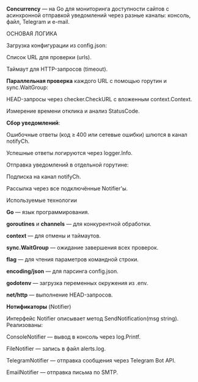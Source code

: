 
**Concurrency** — на Go для мониторинга доступности сайтов с асинхронной отправкой уведомлений через разные каналы: консоль, файл, Telegram и e-mail.

ОСНОВАЯ ЛОГИКА

Загрузка конфигурации из config.json:

Список URL для проверки (urls).

Таймаут для HTTP-запросов (timeout).

**Параллельная проверка** каждого URL с помощью горутин и sync.WaitGroup:

HEAD-запросы через checker.CheckURL с вложенным context.Context.

Измерение времени отклика и анализ StatusCode.

**Сбор уведомлений**:

Ошибочные ответы (код ≥ 400 или сетевые ошибки) шлются в канал notifyCh.

Успешные ответы логируются через logger.Info.

Отправка уведомлений в отдельной горутине:

Подписка на канал notifyCh.

Рассылка через все подключённые Notifier'ы.

 Используемые технологии

**Go** — язык программирования.

**goroutines** и **channels** — для конкурентной обработки.

**context** — для отмены и таймаутов.

**sync.WaitGroup** — ожидание завершения всех проверок.

**flag** — для чтения параметров командной строки.

**encoding/json** — для парсинга config.json.

**godotenv** — загрузка переменных окружения из .env.

**net/http** — выполнение HEAD-запросов.

  **Нотификаторы** (Notifier)

Интерфейс Notifier описывает метод SendNotification(msg string). Реализованы:

ConsoleNotifier — вывод в консоль через log.Printf.

FileNotifier — запись в файл alerts.log.

TelegramNotifier — отправка сообщения через Telegram Bot API.

EmailNotifier — отправка письма по SMTP.

